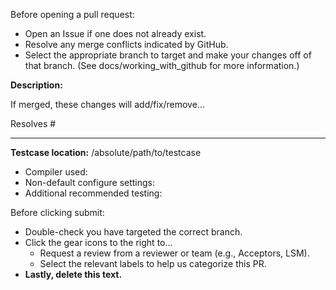 Before opening a pull request:
* Open an Issue if one does not already exist.
* Resolve any merge conflicts indicated by GitHub.
* Select the appropriate branch to target and make your changes off of that branch. (See docs/working_with_github for more information.)

<!-- DELETE ABOVE TEXT BEFORE SUBMITTING -->

**Description:**

If merged, these changes will add/fix/remove...

Resolves #
<!-- insert Issue number after # above -->

<!-- If testing is not required, delete the section below. -->
----

**Testcase location:** /absolute/path/to/testcase

<!-- Please modify file permissions to allow access for reviewers! -->

* Compiler used:
* Non-default configure settings:
* Additional recommended testing:

<!-- DELETE TEXT BELOW BEFORE SUBMITTING -->
Before clicking submit:
* Double-check you have targeted the correct branch.
* Click the gear icons to the right to...
  * Request a review from a reviewer or team (e.g., Acceptors, LSM).
  * Select the relevant labels to help us categorize this PR.
* **Lastly, delete this text.**
